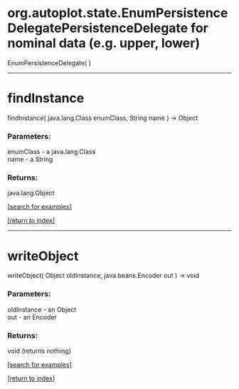 # org.autoplot.state.EnumPersistenceDelegatePersistenceDelegate for nominal data (e.g. upper, lower)
EnumPersistenceDelegate( )


***
<a name="findInstance"></a>
# findInstance
findInstance( java.lang.Class enumClass, String name ) &rarr; Object



### Parameters:
enumClass - a java.lang.Class
<br>name - a String

### Returns:
java.lang.Object


<a href="https://github.com/autoplot/dev/search?q=findInstance&unscoped_q=findInstance">[search for examples]</a>

<a href="https://github.com/autoplot/documentation/blob/master/javadoc/index-all.md">[return to index]</a>

***
<a name="writeObject"></a>
# writeObject
writeObject( Object oldInstance, java.beans.Encoder out ) &rarr; void



### Parameters:
oldInstance - an Object
<br>out - an Encoder

### Returns:
void (returns nothing)


<a href="https://github.com/autoplot/dev/search?q=writeObject&unscoped_q=writeObject">[search for examples]</a>

<a href="https://github.com/autoplot/documentation/blob/master/javadoc/index-all.md">[return to index]</a>

